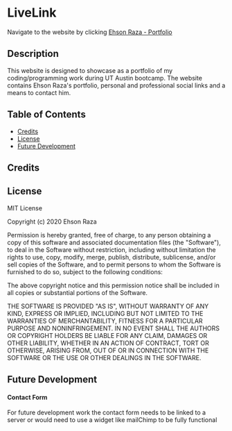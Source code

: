 # LiveLink

Navigate to the website by clicking [Ehson Raza - Portfolio](https://ehsonraza1.github.io/)

## Description

This website is designed to showcase as a portfolio of my coding/programming work during UT Austin bootcamp. The website contains Ehson Raza's portfolio, personal and professional social links and a means to contact him.

## Table of Contents

- [Credits](#credits)
- [License](#license)
- [Future Development](#future-development)

## Credits

## License

MIT License

Copyright (c) 2020 Ehson Raza

Permission is hereby granted, free of charge, to any person obtaining a copy
of this software and associated documentation files (the "Software"), to deal
in the Software without restriction, including without limitation the rights
to use, copy, modify, merge, publish, distribute, sublicense, and/or sell
copies of the Software, and to permit persons to whom the Software is
furnished to do so, subject to the following conditions:

The above copyright notice and this permission notice shall be included in all
copies or substantial portions of the Software.

THE SOFTWARE IS PROVIDED "AS IS", WITHOUT WARRANTY OF ANY KIND, EXPRESS OR
IMPLIED, INCLUDING BUT NOT LIMITED TO THE WARRANTIES OF MERCHANTABILITY,
FITNESS FOR A PARTICULAR PURPOSE AND NONINFRINGEMENT. IN NO EVENT SHALL THE
AUTHORS OR COPYRIGHT HOLDERS BE LIABLE FOR ANY CLAIM, DAMAGES OR OTHER
LIABILITY, WHETHER IN AN ACTION OF CONTRACT, TORT OR OTHERWISE, ARISING FROM,
OUT OF OR IN CONNECTION WITH THE SOFTWARE OR THE USE OR OTHER DEALINGS IN THE
SOFTWARE.

## Future Development

#### Contact Form

For future development work the contact form needs to be linked to a server or would need to use a widget like mailChimp to be fully functional
